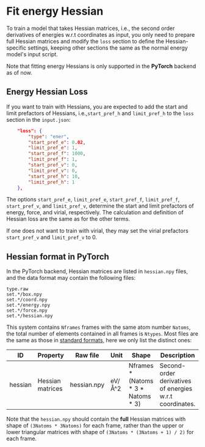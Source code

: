 # Fit energy Hessian

To train a model that takes Hessian matrices, i.e., the second order derivatives of energies w.r.t coordinates as input, you only need to prepare full Hessian matrices and modify the `loss` section to define the Hessian-specific settings, keeping other sections the same as the normal energy model's input script.

Note that fitting energy Hessians is only supported in the **PyTorch** backend as of now.


## Energy Hessian Loss

If you want to train with Hessians, you are expected to add the start and limit prefactors of Hessians, i.e.,`start_pref_h` and `limit_pref_h` to the `loss` section in the `input.json`:

```json
    "loss": {
        "type": "ener",
        "start_pref_e": 0.02,
        "limit_pref_e": 1,
        "start_pref_f": 1000,
        "limit_pref_f": 1,
        "start_pref_v": 0,
        "limit_pref_v": 0,
        "start_pref_h": 10,
        "limit_pref_h": 1
    },
```

The options `start_pref_e`, `limit_pref_e`, `start_pref_f`, `limit_pref_f`, `start_pref_v`, and `limit_pref_v`,  determine the start and limit prefactors of energy, force, and virial, respectively. The calculation and definition of Hessian loss are the same as for the other terms.

If one does not want to train with virial, they may set the virial prefactors `start_pref_v` and `limit_pref_v` to 0.


## Hessian format in PyTorch

In the PyTorch backend, Hessian matrices are listed in `hessian.npy` files, and the data format may contain the following files:

```
type.raw
set.*/box.npy
set.*/coord.npy
set.*/energy.npy
set.*/force.npy
set.*/hessian.npy
```

This system contains `Nframes` frames with the same atom number `Natoms`, the total number of elements contained in all frames is `Ntypes`. Most files are the same as those in [standard formats](../data/system.md), here we only list the distinct ones:

| ID             | Property         | Raw file      | Unit    | Shape                                   | Description                                                       |
| -------------- | ---------------- | ------------- | ------- | --------------------------------------- | ----------------------------------------------------------------- |
| hessian        | Hessian matrices | hessian.npy   | eV/Å^2  | Nframes \* (Natoms \* 3 \* Natoms \* 3) | Second-order derivatives of energies w.r.t coordinates.            |

Note that the `hessian.npy` should contain the **full** Hessian matrices with shape of `(3Natoms * 3Natoms)` for each frame, rather than the upper or lower triangular matrices with shape of `(3Natoms * (3Natoms + 1) / 2)` for each frame.
